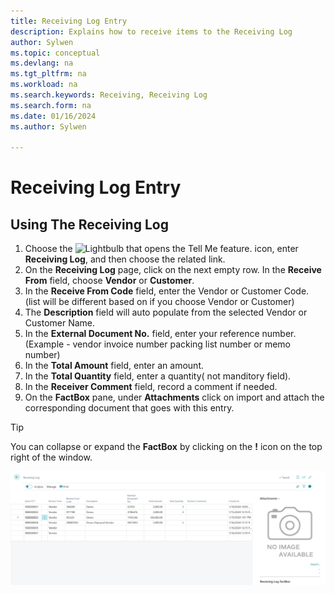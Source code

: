 ```yaml
---
title: Receiving Log Entry
description: Explains how to receive items to the Receiving Log
author: Sylwen
ms.topic: conceptual
ms.devlang: na
ms.tgt_pltfrm: na
ms.workload: na
ms.search.keywords: Receiving, Receiving Log
ms.search.form: na
ms.date: 01/16/2024
ms.author: Sylwen

---
```

# Receiving Log Entry

## Using The Receiving Log


1. Choose the ![Lightbulb that opens the Tell Me feature.](../media/ui-search/search_small.png "Tell me what you want to do") icon, enter **Receiving Log**, and then choose the related link.  
2. On the **Receiving Log** page, click on the next empty row. In the **Receive From** field, choose **Vendor** or **Customer**.
3. In the **Receive From Code** field, enter the Vendor or Customer Code. (list will be different based on if you choose Vendor or Customer)
4. The **Description** field will auto populate from the selected Vendor or Customer Name.
5. In the **External Document No.** field, enter your reference number. (Example - vendor invoice number packing list number or memo number)
6. In the **Total Amount** field, enter an amount.
7. In the **Total Quantity** field, enter a quantity( not manditory field).
8. In the **Receiver Comment** field, record a comment if needed.
9. On the **FactBox** pane, under **Attachments** click on import and attach the corresponding document that goes with this entry.



> [!TIP]
> You can collapse or expand the **FactBox** by clicking on the **!** icon on the top right of the window.


![Image](aje-media/AJE-Receiving-Log-Ref-1.png "AJ Receiving Log Ref-1")